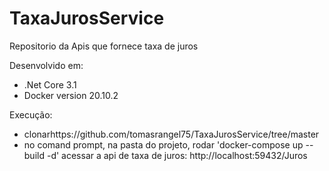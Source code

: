 # TaxaJurosService

Repositorio da Apis que fornece taxa de juros

Desenvolvido em:
- .Net Core 3.1
- Docker version 20.10.2

Execução:
- clonarhttps://github.com/tomasrangel75/TaxaJurosService/tree/master
- no comand prompt, na pasta do projeto, rodar 'docker-compose up --build -d'
acessar a api de taxa de juros: http://localhost:59432/Juros
